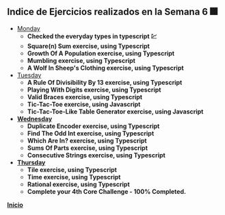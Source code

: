 ## Indice de Ejercicios realizados en la Semana 6 :fireworks:

<ul>
    <li>
        <a href="./Monday.md">Monday</a>
        <ul>
            <li><strong>Checked the everyday types in typescript 💹</strong></li>
            <li><strong>Square(n) Sum exercise, using Typescript</strong></li>
            <li><strong>Growth Of A Population exercise, using Typescript</strong></li>
            <li><strong>Mumbling exercise, using Typescript</strong></li>
            <li><strong>A Wolf In Sheep's Clothing exercise, using Typescript</strong></li>
        </ul>
    </li>
    <li>
        <a href="./Tuesday.md">Tuesday</a>
        <ul>
            <li><strong>A Rule Of Divisibility By 13 exercise, using Typescript</li>
            <li><strong>Playing With Digits exercise, using Typescript</strong></li>
            <li><strong>Valid Braces exercise, using Typescript</strong></li>
            <li><strong>Tic-Tac-Toe exercise, using Javascript</strong></li>
            <li><strong>Tic-Tac-Toe-Like Table Generator exercise, using Javascript</strong></li>
        </ul>
    </li>
    <li>
        <a href="./Wednesday.md">Wednesday</a>
        <ul>
            <li><strong>Duplicate Encoder exercise, using Typescript</strong></li>
            <li><strong>Find The Odd Int exercise, using Typescript</strong></li>
            <li><strong>Which Are In? exercise, using Typescript</strong></li>
            <li><strong>Sums Of Parts exercise, using Typescript</strong></li>
            <li><strong>Consecutive Strings exercise, using Typescript</strong></li>
        </ul>
    </li>
    <li>
        <a href="./Thursday.md">Thursday</a>
        <ul>
            <li><strong>Tile exercise, using Typescript</strong></li>
            <li><strong>Time exercise, using Typescript</strong></li>
            <li><strong>Rational exercise, using Typescript</strong></li>
            <li><strong>Complete your 4th Core Challenge - 100% Completed.</strong></li>
        </ul>
    </li>
</ul>

<a href="../README.md">Inicio</a>
